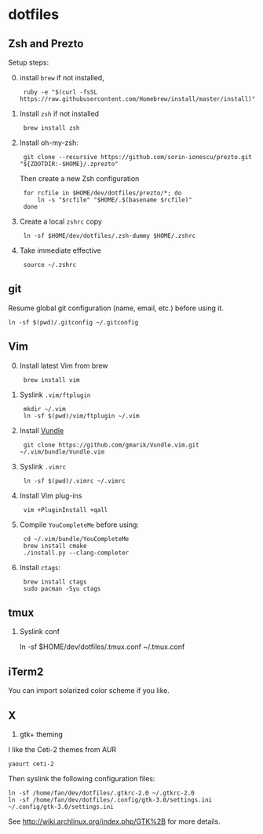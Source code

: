 dotfiles
========

Zsh and Prezto
--------------

Setup steps:

0. install `brew` if not installed,

        ruby -e "$(curl -fsSL https://raw.githubusercontent.com/Homebrew/install/master/install)"

1. Install `zsh` if not installed

        brew install zsh

2. Install oh-my-zsh:

        git clone --recursive https://github.com/sorin-ionescu/prezto.git "${ZDOTDIR:-$HOME}/.zprezto"

   Then create a new Zsh configuration

        for rcfile in $HOME/dev/dotfiles/prezto/*; do
            ln -s "$rcfile" "$HOME/.$(basename $rcfile)"
        done

4. Create a local `zshrc` copy

        ln -sf $HOME/dev/dotfiles/.zsh-dummy $HOME/.zshrc

4. Take immediate effective

        source ~/.zshrc

git
---

Resume global git configuration (name, email, etc.) before using it.

    ln -sf $(pwd)/.gitconfig ~/.gitconfig

Vim
---

0. Install latest Vim from brew

        brew install vim

1. Syslink `.vim/ftplugin`

        mkdir ~/.vim
        ln -sf $(pwd)/vim/ftplugin ~/.vim

2. Install [Vundle](https://github.com/gmarik/Vundle.vim)

        git clone https://github.com/gmarik/Vundle.vim.git ~/.vim/bundle/Vundle.vim

3. Syslink `.vimrc`
    
        ln -sf $(pwd)/.vimrc ~/.vimrc

4. Install Vim plug-ins

        vim +PluginInstall +qall

5. Compile `YouCompleteMe` before using: 

        cd ~/.vim/bundle/YouCompleteMe
        brew install cmake
        ./install.py --clang-completer

6. Install `ctags`:

        brew install ctags
        sudo pacman -Syu ctags


tmux
------

1. Syslink conf

    ln -sf $HOME/dev/dotfiles/.tmux.conf ~/.tmux.conf

iTerm2
------

You can import solarized color scheme if you like.

X
--

1. gtk+ theming

I like the Ceti-2 themes from AUR

    yaourt ceti-2

Then syslink the following configuration files:

    ln -sf /home/fan/dev/dotfiles/.gtkrc-2.0 ~/.gtkrc-2.0
    ln -sf /home/fan/dev/dotfiles/.config/gtk-3.0/settings.ini ~/.config/gtk-3.0/settings.ini

See http://wiki.archlinux.org/index.php/GTK%2B for more details. 
